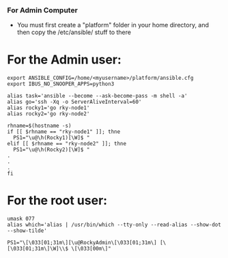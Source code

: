### For Admin Computer

* You must first create a "platform" folder in your home directory, and then copy the /etc/ansible/ stuff to there

# For the Admin user:
```
export ANSIBLE_CONFIG=/home/<myusername>/platform/ansible.cfg
export IBUS_NO_SNOOPER_APPS=python3

alias task='ansible --become --ask-become-pass -m shell -a'
alias go='ssh -Xq -o ServerAliveInterval=60'
alias rocky1='go rky-node1'
alias rocky2='go rky-node2'

rhname=$(hostname -s)
if [[ $rhname == "rky-node1" ]]; thne
  PS1="\u@\h(Rocky1)[\W]$ "
elif [[ $rhname == "rky-node2" ]]; thne
  PS1="\u@\h(Rocky2)[\W]$ "
.
.
.
fi
```

# For the root user:
```
umask 077
alias which='alias | /usr/bin/which --tty-only --read-alias --show-dot --show-tilde'

PS1="\[\033[01;31m\][\u@RockyAdmin\[\033[01;31m\] [\[\033[01;31m\]\W]\\$ \[\033[00m\]"
```
